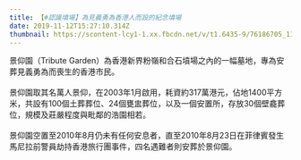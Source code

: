 ```yaml
---
title: 【#認識墳場】為見義勇為香港人而設的紀念墳場
date: 2019-11-12T15:27:10.314Z
thumbnail: https://scontent-lcy1-1.xx.fbcdn.net/v/t1.6435-9/76186705_111894086933060_72700692376059904_n.png?_nc_cat=103&ccb=1-7&_nc_sid=730e14&_nc_ohc=YvCJL0rIueEAX9ts9gy&_nc_ht=scontent-lcy1-1.xx&oh=00_AT_Zhd6QsP-wfKcIQejmGTP1wEZ9ulPi1oGHUsdI6ykPSw&oe=62E7A98F
---
```

景仰園（Tribute Garden）為香港新界粉嶺和合石墳場之內的一幅墓地，專為安葬見義勇為而喪生的香港市民。\
\
景仰園取其名萬人景仰，在2003年1月啟用，耗資約317萬港元，佔地1400平方米，共設有100個土葬葬位、24個甕盅葬位，以及一個安置所，存放30個壁龕葬位，規模及莊嚴程度與毗鄰的浩園相若。\
\
景仰園空置至2010年8月仍未有任何安息者，直至2010年8月23日在菲律賓發生馬尼拉前警員劫持香港旅行團事件，四名遇難者則安葬於景仰園。